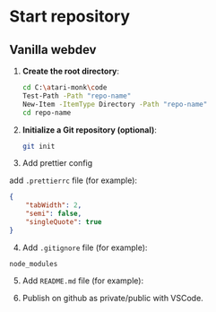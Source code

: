 # Start repository

## Vanilla webdev

1. **Create the root directory**:

    ```bash
    cd C:\atari-monk\code
    Test-Path -Path "repo-name"
    New-Item -ItemType Directory -Path "repo-name"
    cd repo-name
    ```

2. **Initialize a Git repository (optional)**:

    ```bash
    git init
    ```

3. Add prettier config

add `.prettierrc` file (for example):

```json
{
    "tabWidth": 2,
    "semi": false,
    "singleQuote": true
}
```

4. Add `.gitignore` file (for example):

```plaintext
node_modules
```

5. Add `README.md` file (for example):

6. Publish on github as private/public with VSCode.

